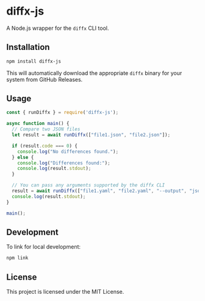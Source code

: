 # diffx-js

A Node.js wrapper for the `diffx` CLI tool.

## Installation

```bash
npm install diffx-js
```

This will automatically download the appropriate `diffx` binary for your system from GitHub Releases.

## Usage

```javascript
const { runDiffx } = require('diffx-js');

async function main() {
  // Compare two JSON files
  let result = await runDiffx(["file1.json", "file2.json"]);

  if (result.code === 0) {
    console.log("No differences found.");
  } else {
    console.log("Differences found:");
    console.log(result.stdout);
  }

  // You can pass any arguments supported by the diffx CLI
  result = await runDiffx(["file1.yaml", "file2.yaml", "--output", "json"]);
  console.log(result.stdout);
}

main();
```

## Development

To link for local development:

```bash
npm link
```

## License

This project is licensed under the MIT License.
